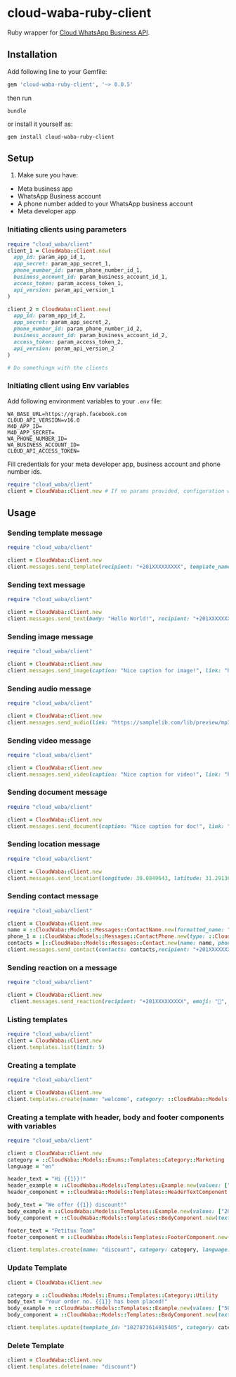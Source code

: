 # cloud-waba-ruby-client

Ruby wrapper for [Cloud WhatsApp Business API](https://developers.facebook.com/docs/whatsapp/cloud-api).

## Installation

Add following line to your Gemfile:

```ruby
gem 'cloud-waba-ruby-client', '~> 0.0.5'
```

then run

```shell
bundle
```

or install it yourself as:

```shell
gem install cloud-waba-ruby-client
```

## Setup
1. Make sure you have:
  - Meta business app
  - WhatsApp Business account
  - A phone number added to your WhatsApp business account
  - Meta developer app
### Initiating clients using parameters
```ruby
require "cloud_waba/client"
client_1 = CloudWaba::Client.new(
  app_id: param_app_id_1,
  app_secret: param_app_secret_1,
  phone_number_id: param_phone_number_id_1,
  business_account_id: param_business_account_id_1,
  access_token: param_access_token_1,
  api_version: param_api_version_1
)

client_2 = CloudWaba::Client.new(
  app_id: param_app_id_2,
  app_secret: param_app_secret_2,
  phone_number_id: param_phone_number_id_2,
  business_account_id: param_business_account_id_2,
  access_token: param_access_token_2,
  api_version: param_api_version_2
)

# Do somethingn with the clients
```
### Initiating client using Env variables
Add following environment variables to your `.env` file:
  ```shell
  WA_BASE_URL=https://graph.facebook.com
  CLOUD_API_VERSION=v16.0
  M4D_APP_ID=
  M4D_APP_SECRET=
  WA_PHONE_NUMBER_ID=
  WA_BUSINESS_ACCOUNT_ID=
  CLOUD_API_ACCESS_TOKEN=
  ```
Fill credentials for your meta developer app, business account and phone number ids.
```ruby
require "cloud_waba/client"
client = CloudWaba::Client.new # If no params provided, configuration will fallback to env variables
```
## Usage
### Sending template message
```ruby
require "cloud_waba/client"

client = CloudWaba::Client.new
client.messages.send_template(recipient: "+201XXXXXXXXX", template_name: "hello_world", template_lang: "en_US", components: [])
```

### Sending text message
```ruby
require "cloud_waba/client"

client = CloudWaba::Client.new
client.messages.send_text(body: "Hello World!", recipient: "+201XXXXXXXXX")
```

### Sending image message
```ruby
require "cloud_waba/client"

client = CloudWaba::Client.new
client.messages.send_image(caption: "Nice caption for image!", link: "https://picsum.photos/200/300",recipient: "+201XXXXXXXXX")
```

### Sending audio message
```ruby
require "cloud_waba/client"

client = CloudWaba::Client.new
client.messages.send_audio(link: "https://samplelib.com/lib/preview/mp3/sample-3s.mp3",recipient: "+201XXXXXXXXX")
```

### Sending video message
```ruby
require "cloud_waba/client"

client = CloudWaba::Client.new
client.messages.send_video(caption: "Nice caption for video!", link: "https://samplelib.com/lib/preview/mp4/sample-5s.mp4",recipient: "+201XXXXXXXXX")
```

### Sending document message
```ruby
require "cloud_waba/client"

client = CloudWaba::Client.new
client.messages.send_document(caption: "Nice caption for doc!", link: "https://download.samplelib.com/xls/sample-empty.xls",recipient: "+201XXXXXXXXX")
```

### Sending location message
```ruby
require "cloud_waba/client"

client = CloudWaba::Client.new
client.messages.send_location(longitude: 30.0849643, latitude: 31.2913638, name: "Cairo University", address: "1 شارع الجامعة, Giza Governorate 12613", recipient: "+201XXXXXXXXX")
```

### Sending contact message
```ruby
require "cloud_waba/client"

client = CloudWaba::Client.new
name = ::CloudWaba::Models::Messages::ContactName.new(formatted_name: "Ahmed Ali", first_name: "Ashley")
phone_1 = ::CloudWaba::Models::Messages::ContactPhone.new(type: ::CloudWaba::Models::Enums::ContactPhoneType::Cell, phone: "+201XXXXXXXXX")
contacts = [::CloudWaba::Models::Messages::Contact.new(name: name, phones: [phone_1])]
client.messages.send_contact(contacts: contacts,recipient: "+201XXXXXXXXX")
```

### Sending reaction on a message
```ruby
require "cloud_waba/client"

client = CloudWaba::Client.new
 client.messages.send_reaction(recipient: "+201XXXXXXXXX", emoji: "💙", reply_message_id: "wamid.HBgMMjAxMjAxMzIyMzMxFQIAEZgSQTU5QkExMUUyQlRCNTU1NTVEAA==")
```
<!-- ### Sending template with header, body, footer and buttons

### Sending template with header, body, footer and buttons (variables)
 -->




### Listing templates
```ruby
require "cloud_waba/client"
client = CloudWaba::Client.new
client.templates.list(limit: 5)
```
### Creating a template
```ruby
require "cloud_waba/client"

client = CloudWaba::Client.new
client.templates.create(name: "welcome", category: ::CloudWaba::Models::Enums::Templates::Category::Utility, language: "en", components: [::CloudWaba::Models::Templates::BodyComponent.new(text: "Welcome to our store!, how can we help?")])
```

### Creating a template with header, body and footer components with variables
```ruby
require "cloud_waba/client"

client = CloudWaba::Client.new
category = ::CloudWaba::Models::Enums::Templates::Category::Marketing
language = "en"

header_text = "Hi {{1}}!"
header_example = ::CloudWaba::Models::Templates::Example.new(values: ["ahmed"])
header_component = ::CloudWaba::Models::Templates::HeaderTextComponent.new(text: header_text, example: header_example)

body_text = "We offer {{1}} discount!"
body_example = ::CloudWaba::Models::Templates::Example.new(values: ["20%"])
body_component = ::CloudWaba::Models::Templates::BodyComponent.new(text: body_text, example: body_example)

footer_text = "Petitux Team"
footer_component = ::CloudWaba::Models::Templates::FooterComponent.new(text: footer_text)

client.templates.create(name: "discount", category: category, language: language, components: [header_component, body_component, footer_component])
```

### Update Template
```ruby
client = CloudWaba::Client.new

category = ::CloudWaba::Models::Enums::Templates::Category::Utility
body_text = "Your order no. {{1}} has been placed!"
body_example = ::CloudWaba::Models::Templates::Example.new(values: ["500"])
body_component = ::CloudWaba::Models::Templates::BodyComponent.new(text: body_text, example: body_example)

client.templates.update(template_id: "1027873614915405", category: category, components: [body_component])
```

### Delete Template
```ruby
client = CloudWaba::Client.new
client.templates.delete(name: "discount")
```

<!-- ### Creating a template with header, body, footer and buttons

### Sending template with header, body, footer and buttons

### Sending template with header, body, footer and buttons (variables) -->